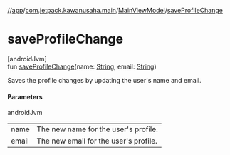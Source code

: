 //[app](../../../index.md)/[com.jetpack.kawanusaha.main](../index.md)/[MainViewModel](index.md)/[saveProfileChange](save-profile-change.md)

# saveProfileChange

[androidJvm]\
fun [saveProfileChange](save-profile-change.md)(name: [String](https://kotlinlang.org/api/latest/jvm/stdlib/kotlin/-string/index.html), email: [String](https://kotlinlang.org/api/latest/jvm/stdlib/kotlin/-string/index.html))

Saves the profile changes by updating the user's name and email.

#### Parameters

androidJvm

| | |
|---|---|
| name | The new name for the user's profile. |
| email | The new email for the user's profile. |
